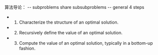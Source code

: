 算法导论： 
-- subproblems share subsubproblems
-- general 4 steps
  - 1. Characterize the structure of an optimal solution.
  - 2. Recursively define the value of an optimal solution.
  - 3. Compute the value of an optimal solution, typically in a bottom-up fashion.


